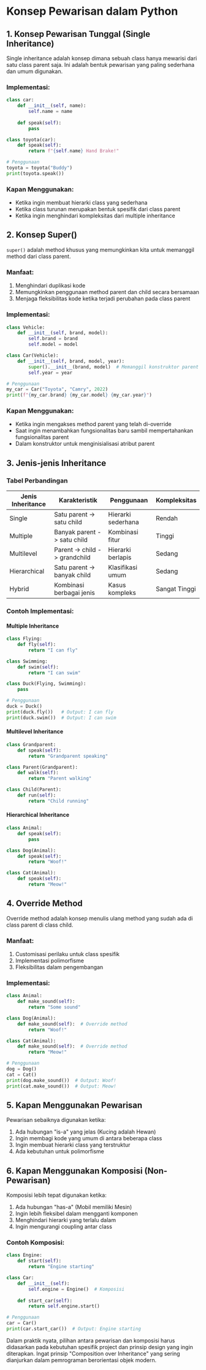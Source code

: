 # Konsep Pewarisan dalam Python

## 1. Konsep Pewarisan Tunggal (Single Inheritance)

Single inheritance adalah konsep dimana sebuah class hanya mewarisi dari satu class parent saja. Ini adalah bentuk pewarisan yang paling sederhana dan umum digunakan.

### Implementasi:
```python
class car:
    def __init__(self, name):
        self.name = name
    
    def speak(self):
        pass

class toyota(car):
    def speak(self):
        return f"{self.name} Hand Brake!"

# Penggunaan
toyota = toyota("Buddy")
print(toyota.speak()) 
```

### Kapan Menggunakan:
- Ketika ingin membuat hierarki class yang sederhana
- Ketika class turunan merupakan bentuk spesifik dari class parent
- Ketika ingin menghindari kompleksitas dari multiple inheritance

## 2. Konsep Super()

`super()` adalah method khusus yang memungkinkan kita untuk memanggil method dari class parent.

### Manfaat:
1. Menghindari duplikasi kode
2. Memungkinkan penggunaan method parent dan child secara bersamaan
3. Menjaga fleksibilitas kode ketika terjadi perubahan pada class parent

### Implementasi:
```python
class Vehicle:
    def __init__(self, brand, model):
        self.brand = brand
        self.model = model

class Car(Vehicle):
    def __init__(self, brand, model, year):
        super().__init__(brand, model)  # Memanggil konstruktor parent
        self.year = year

# Penggunaan
my_car = Car("Toyota", "Camry", 2022)
print(f"{my_car.brand} {my_car.model} {my_car.year}")
```

### Kapan Menggunakan:
- Ketika ingin mengakses method parent yang telah di-override
- Saat ingin menambahkan fungsionalitas baru sambil mempertahankan fungsionalitas parent
- Dalam konstruktor untuk menginisialisasi atribut parent

## 3. Jenis-jenis Inheritance

### Tabel Perbandingan

| Jenis Inheritance | Karakteristik | Penggunaan | Kompleksitas |
|-------------------|---------------|------------|--------------|
| Single | Satu parent -> satu child | Hierarki sederhana | Rendah |
| Multiple | Banyak parent -> satu child | Kombinasi fitur | Tinggi |
| Multilevel | Parent -> child -> grandchild | Hierarki berlapis | Sedang |
| Hierarchical | Satu parent -> banyak child | Klasifikasi umum | Sedang |
| Hybrid | Kombinasi berbagai jenis | Kasus kompleks | Sangat Tinggi |

### Contoh Implementasi:

#### Multiple Inheritance
```python
class Flying:
    def fly(self):
        return "I can fly"

class Swimming:
    def swim(self):
        return "I can swim"

class Duck(Flying, Swimming):
    pass

# Penggunaan
duck = Duck()
print(duck.fly())   # Output: I can fly
print(duck.swim())  # Output: I can swim
```

#### Multilevel Inheritance
```python
class Grandparent:
    def speak(self):
        return "Grandparent speaking"

class Parent(Grandparent):
    def walk(self):
        return "Parent walking"

class Child(Parent):
    def run(self):
        return "Child running"
```

#### Hierarchical Inheritance
```python
class Animal:
    def speak(self):
        pass

class Dog(Animal):
    def speak(self):
        return "Woof!"

class Cat(Animal):
    def speak(self):
        return "Meow!"
```

## 4. Override Method

Override method adalah konsep menulis ulang method yang sudah ada di class parent di class child.

### Manfaat:
1. Customisasi perilaku untuk class spesifik
2. Implementasi polimorfisme
3. Fleksibilitas dalam pengembangan

### Implementasi:
```python
class Animal:
    def make_sound(self):
        return "Some sound"

class Dog(Animal):
    def make_sound(self):  # Override method
        return "Woof!"

class Cat(Animal):
    def make_sound(self):  # Override method
        return "Meow!"

# Penggunaan
dog = Dog()
cat = Cat()
print(dog.make_sound())  # Output: Woof!
print(cat.make_sound())  # Output: Meow!
```

## 5. Kapan Menggunakan Pewarisan

Pewarisan sebaiknya digunakan ketika:
1. Ada hubungan "is-a" yang jelas (Kucing adalah Hewan)
2. Ingin membagi kode yang umum di antara beberapa class
3. Ingin membuat hierarki class yang terstruktur
4. Ada kebutuhan untuk polimorfisme

## 6. Kapan Menggunakan Komposisi (Non-Pewarisan)

Komposisi lebih tepat digunakan ketika:
1. Ada hubungan "has-a" (Mobil memiliki Mesin)
2. Ingin lebih fleksibel dalam mengganti komponen
3. Menghindari hierarki yang terlalu dalam
4. Ingin mengurangi coupling antar class

### Contoh Komposisi:
```python
class Engine:
    def start(self):
        return "Engine starting"

class Car:
    def __init__(self):
        self.engine = Engine()  # Komposisi
    
    def start_car(self):
        return self.engine.start()

# Penggunaan
car = Car()
print(car.start_car())  # Output: Engine starting
```

Dalam praktik nyata, pilihan antara pewarisan dan komposisi harus didasarkan pada kebutuhan spesifik project dan prinsip design yang ingin diterapkan. Ingat prinsip "Composition over Inheritance" yang sering dianjurkan dalam pemrograman berorientasi objek modern.
